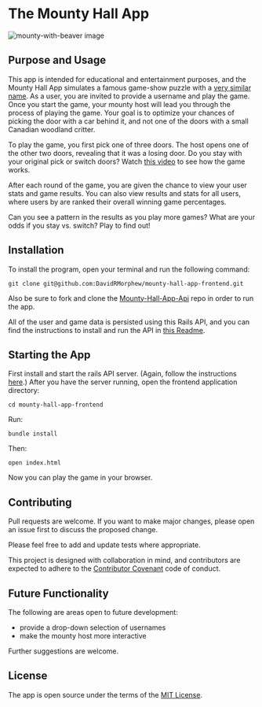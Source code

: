 # The Mounty Hall App
![mounty-with-beaver image](https://i.imgur.com/fpSzJsN.png)
## Purpose and Usage

This app is intended for educational and entertainment purposes, and the Mounty Hall App simulates a famous game-show puzzle with a [very similar name](https://en.wikipedia.org/wiki/Monty_Hall_problem). As a user, you are invited to provide a username and play the game. Once you start the game, your mounty host will lead you through the process of playing the game. Your goal is to optimize your chances of picking the door with a car behind it, and not one of the doors with a small Canadian woodland critter.

To play the game, you first pick one of three doors. The host opens one of the other two doors, revealing that it was a losing door. Do you stay with your original pick or switch doors? Watch [this video]() to see how the game works.

After each round of the game, you are given the chance to view your user stats and game results. You can also view results and stats for all users, where users by are ranked their overall winning game percentages.

Can you see a pattern in the results as you play more games? What are your odds if you stay vs. switch? Play to find out!


## Installation
To install the program, open your terminal and run the following command:

```
git clone git@github.com:DavidRMorphew/mounty-hall-app-frontend.git

```

Also be sure to fork and clone the [Mounty-Hall-App-Api](https://github.com/DavidRMorphew/mounty-hall-app-api) repo in order to run the app.

All of the user and game data is persisted using this Rails API, and you can find the instructions to install and run the API in [this Readme](https://github.com/DavidRMorphew/mounty-hall-app-api/blob/main/README.md).

## Starting the App

First install and start the rails API server. (Again, follow the instructions [here](https://github.com/DavidRMorphew/mounty-hall-app-api/blob/main/README.md).) After you have the server running, open the frontend application directory:
```
cd mounty-hall-app-frontend
```
Run:
```
bundle install
```
Then:
```
open index.html
```

Now you can play the game in your browser.

## Contributing

Pull requests are welcome. If you want to make major changes, please open an issue first to discuss the proposed change.

Please feel free to add and update tests where appropriate.

This project is designed with collaboration in mind, and contributors are expected to adhere to the [Contributor Covenant](https://www.contributor-covenant.org/) code of conduct.

## Future Functionality

The following are areas open to future development:
- provide a drop-down selection of usernames
- make the mounty host more interactive

Further suggestions are welcome.

## License
The app is open source under the terms of the [MIT License](https://github.com/DavidRMorphew/mounty-hall-app-frontend/blob/main/LICENSE.txt).